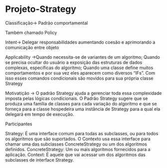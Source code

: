 # Projeto-Strategy

Classificação->  Padrão comportamental

Também chamado Policy

Intent-> Delegar responsabilidades aumentando coesão e aprimorando a comunicação entre objeto


Applicability ->Quando necessita-se de variantes de um algoritmo;
Quando se precisa ocultar do usuário a exposição das estruturas de dados complexas, específicas do algoritmo;
Quando uma classe define muitos comportamentos e por sua vez eles aparecem como diversos “IFs”. Com isso esses comandos condicionais são movidos para sua própria classe Strategy

Motivatição -> O padrão Strategy ajuda a gerenciar toda essa complexidade imposta pelas lógicas condicionais. O Padrão Strategy sugere que se produza uma família de classes para cada variação do algoritmo e que se forneça para a classe hospedeira uma instância de Strategy para a qual ela delegará em tempo de execução.



Participantes



Strategy: É uma interface comum para todas as subclasses, ou para todos os algoritmos que são suportados. O Contexto usa essa interface para chamar uma das subclasses ConcreteStrategy ou um dos algoritmos definidos.
ConcreteStrategy: Um ou mais algoritmos fornecidos para a aplicação.
Context: É aquele que vai acessar um dos algoritmos das subclasses de interface Strategy.




